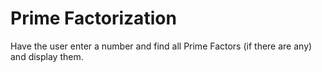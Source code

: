 # Prime Factorization

Have the user enter a number and find all Prime Factors (if there are any) and display them.
